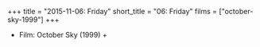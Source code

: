 +++
title = "2015-11-06: Friday"
short_title = "06: Friday"
films = ["october-sky-1999"]
+++


* Film: October Sky (1999) +
